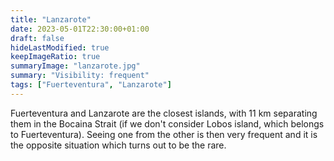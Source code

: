 ```yaml
---
title: "Lanzarote"
date: 2023-05-01T22:30:00+01:00
draft: false
hideLastModified: true
keepImageRatio: true
summaryImage: "lanzarote.jpg"
summary: "Visibility: frequent"
tags: ["Fuerteventura", "Lanzarote"]
---
```


Fuerteventura and Lanzarote are the closest islands, with 11 km separating them in the Bocaina Strait (if we don't consider Lobos island, which belongs to Fuerteventura). Seeing one from the other is then very frequent and it is the opposite situation which turns out to be the rare.



